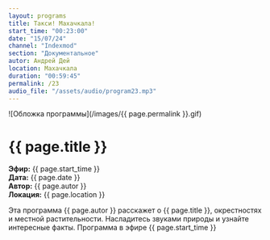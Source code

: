```yaml
---
layout: programs
title: Такси! Махачкала!
start_time: "00:23:00"
date: "15/07/24"
channel: "Indexmod"
section: "Документальное"
autor: Андрей Дей
location: Махачкала
duration: "00:59:45"
permalink: /23
audio_file: "/assets/audio/program23.mp3"
---
```


![Обложка программы](/images/{{ page.permalink }}.gif)

# {{ page.title }}

**Эфир:** {{ page.start_time }}  
**Дата:** {{ page.date }}  
**Автор:** {{ page.autor }}  
**Локация:** {{ page.location }}

Эта программа {{ page.autor }} расскажет о {{ page.title }}, окрестностях и местной растительности. Насладитесь звуками природы и узнайте интересные факты. Программа в эфире {{ page.start_time }}

<p><audio id="audio-player">
  <source src="{{ page.audio_file }}" type="audio/mpeg">
  Ваш браузер не поддерживает воспроизведение аудио.
</audio></p>
